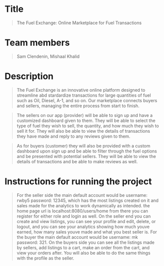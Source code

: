# Title
> The Fuel Exchange: Online Marketplace for Fuel Transactions
# Team members
> Sam Clendenin, Mishaal Khalid
# Description
> The Fuel Exchange is an innovative online platform designed to streamline abd stardardize transactions for large quantities of fuel such as Oil, Diesel, A-1, and so on. Our marketplace connects buyers and sellers, managing the entire process from start to finish.

> The sellers on our app (provider) will be able to sign up and have a customized dashboard given to them. They will be able to select the type of fuel they wish to sell, the quantity, and how much they wish to sell it for. They will also be able to view the details of transactions they have made and reply to any reviews given to them.

> As for buyers (customer) they will also be provided with a custom dashboard upon sign up and be able to filter through the fuel options and be presented with potential sellers. They will be able to view the details of transactions and be able to make reviews as well.

# Instructions for running the project
> For the seller side the main default account would be username: rwby5 password: 12345, which has the most listings created on it and sales made for the analytics to work dynamically as intended. the home page url is localhost:8080/users/home from there you can register for either role and login as well. On the seller end you can create and view listings, you can see your profile and edit, delete, or logout, and you can see your analytics showing how much youve earned, how many sales youve made and what you best seller is. For the buyer the main default account would be username: mk password: 321. On the buyers side you can see all the listings made by sellers, add listings to a cart, make an order from the cart, and view your orders after. You will also be able to do the same things with the profile as the seller.
